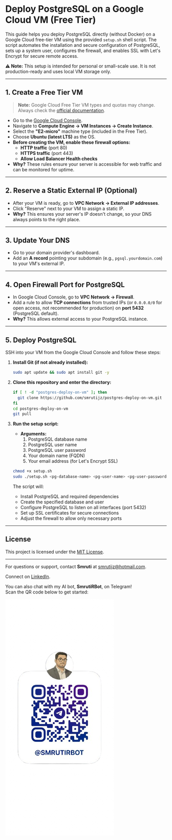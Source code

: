 # Deploy PostgreSQL on a Google Cloud VM (Free Tier)

This guide helps you deploy PostgreSQL directly (without Docker) on a Google Cloud free-tier VM using the provided `setup.sh` shell script. The script automates the installation and secure configuration of PostgreSQL, sets up a system user, configures the firewall, and enables SSL with Let's Encrypt for secure remote access.

**⚠️ Note:** This setup is intended for personal or small-scale use. It is not production-ready and uses local VM storage only.

---

## 1. Create a Free Tier VM

> **Note:** Google Cloud Free Tier VM types and quotas may change. Always check the [official documentation](https://cloud.google.com/free/docs/free-cloud-features).

- Go to the [Google Cloud Console](https://console.cloud.google.com/).
- Navigate to **Compute Engine → VM Instances → Create Instance**.
- Select the **"E2-micro"** machine type (included in the Free Tier).
- Choose **Ubuntu (latest LTS)** as the OS.
- **Before creating the VM, enable these firewall options:**
  - **HTTP traffic** (port 80)
  - **HTTPS traffic** (port 443)
  - **Allow Load Balancer Health checks**
- **Why?** These rules ensure your server is accessible for web traffic and can be monitored for uptime.

---

## 2. Reserve a Static External IP (Optional)

- After your VM is ready, go to **VPC Network → External IP addresses**.
- Click "Reserve" next to your VM to assign a static IP.
- **Why?** This ensures your server's IP doesn't change, so your DNS always points to the right place.

---

## 3. Update Your DNS

- Go to your domain provider's dashboard.
- Add an **A record** pointing your subdomain (e.g., `pgsql.yourdomain.com`) to your VM's external IP.

---

## 4. Open Firewall Port for PostgreSQL

- In Google Cloud Console, go to **VPC Network → Firewall**.
- Add a rule to allow **TCP connections** from trusted IPs (or `0.0.0.0/0` for open access, not recommended for production) on **port 5432** (PostgreSQL default).
- **Why?** This allows external access to your PostgreSQL instance.

---

## 5. Deploy PostgreSQL

SSH into your VM from the Google Cloud Console and follow these steps:

1. **Install Git (if not already installed):**
   ```bash
   sudo apt update && sudo apt install git -y
   ```

2. **Clone this repository and enter the directory:**
   ```bash
   if [ ! -d "postgres-deploy-on-vm" ]; then
     git clone https://github.com/smrutijz/postgres-deploy-on-vm.git
   fi
   cd postgres-deploy-on-vm
   git pull
   ```

3. **Run the setup script:**
   - **Arguments:**
     1. PostgreSQL database name
     2. PostgreSQL user name
     3. PostgreSQL user password
     4. Your domain name (FQDN)
     5. Your email address (for Let's Encrypt SSL)
   ```bash
   chmod +x setup.sh
   sudo ./setup.sh <pg-database-name> <pg-user-name> <pg-user-password> <your-domain-name> <your-email-id>
   ```

   The script will:
   - Install PostgreSQL and required dependencies
   - Create the specified database and user
   - Configure PostgreSQL to listen on all interfaces (port 5432)
   - Set up SSL certificates for secure connections
   - Adjust the firewall to allow only necessary ports

---

## License

This project is licensed under the [MIT License](https://opensource.org/licenses/MIT).

---

For questions or support, contact **Smruti** at [smrutijz@hotmail.com](mailto:smrutijz@hotmail.com).

Connect on [LinkedIn](https://www.linkedin.com/in/smrutijz/).

You can also chat with my AI bot, **SmrutiRBot**, on Telegram!  
Scan the QR code below to get started:

[![SmrutiRBot](img/smruti-r-bot-telegram-qr-code.png)](https://t.me/SmrutiRBot)

